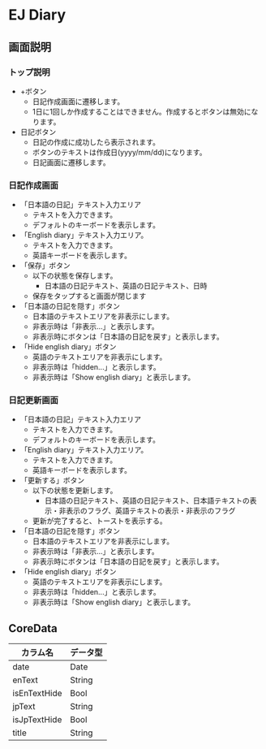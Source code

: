# EJ Diary
## 画面説明
### トップ説明
* +ボタン
  * 日記作成画面に遷移します。
  * 1日に1回しか作成することはできません。作成するとボタンは無効になります。
* 日記ボタン
  * 日記の作成に成功したら表示されます。
  * ボタンのテキストは作成日(yyyy/mm/dd)になります。
  * 日記画面に遷移します。

### 日記作成画面
* 「日本語の日記」テキスト入力エリア
  * テキストを入力できます。
  * デフォルトのキーボードを表示します。
* 「English diary」テキスト入力エリア。
  * テキストを入力できます。
  * 英語キーボードを表示します。
* 「保存」ボタン
  * 以下の状態を保存します。
    * 日本語の日記テキスト、英語の日記テキスト、日時
  * 保存をタップすると画面が閉じます
* 「日本語の日記を隠す」ボタン
  * 日本語のテキストエリアを非表示にします。
  * 非表示時は「非表示...」と表示します。
  * 非表示時にボタンは「日本語の日記を戻す」と表示します。
* 「Hide english diary」ボタン
  * 英語のテキストエリアを非表示にします。
  * 非表示時は「hidden...」と表示します。
  * 非表示時は「Show english diary」と表示します。

### 日記更新画面
* 「日本語の日記」テキスト入力エリア
  * テキストを入力できます。
  * デフォルトのキーボードを表示します。
* 「English diary」テキスト入力エリア。
  * テキストを入力できます。
  * 英語キーボードを表示します。
* 「更新する」ボタン
  * 以下の状態を更新します。
    * 日本語の日記テキスト、英語の日記テキスト、日本語テキストの表示・非表示のフラグ、英語テキストの表示・非表示のフラグ
  * 更新が完了すると、トーストを表示する。
* 「日本語の日記を隠す」ボタン
  * 日本語のテキストエリアを非表示にします。
  * 非表示時は「非表示...」と表示します。
  * 非表示時にボタンは「日本語の日記を戻す」と表示します。
* 「Hide english diary」ボタン
  * 英語のテキストエリアを非表示にします。
  * 非表示時は「hidden...」と表示します。
  * 非表示時は「Show english diary」と表示します。

## CoreData
| カラム名 | データ型 |
|  ---  |  ---  |
| date | Date |
| enText | String |
| isEnTextHide | Bool |
| jpText | String |
| isJpTextHide | Bool |
| title | String |